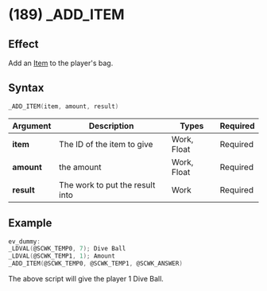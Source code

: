 # (189) _ADD_ITEM

## Effect

Add an [Item](../../../dictionary/items.md) to the player's bag.

## Syntax

```c
_ADD_ITEM(item, amount, result)
```

| Argument | Description | Types | Required |
| - | - | - | - |
| **item** | The ID of the item to give | Work, Float | Required |
| **amount** | the amount | Work, Float | Required |
| **result** | The work to put the result into | Work | Required |

## Example

```c
ev_dummy:
_LDVAL(@SCWK_TEMP0, 7); Dive Ball
_LDVAL(@SCWK_TEMP1, 1); Amount
_ADD_ITEM(@SCWK_TEMP0, @SCWK_TEMP1, @SCWK_ANSWER)
```

The above script will give the player 1 Dive Ball.
